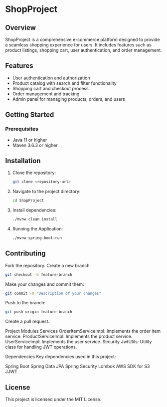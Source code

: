 # ShopProject

## Overview

ShopProject is a comprehensive e-commerce platform designed to provide a seamless shopping experience for users. It includes features such as product listings, shopping cart, user authentication, and order management.

## Features

- User authentication and authorization
- Product catalog with search and filter functionality
- Shopping cart and checkout process
- Order management and tracking
- Admin panel for managing products, orders, and users

## Getting Started

### Prerequisites

- Java 11 or higher
- Maven 3.6.3 or higher

## Installation

1. Clone the repository:

   ```bash
   git clone <repository-url>
   ```

2. Navigate to the project directory:

   ```bash
   cd ShopProject
   ```

3. Install dependencies:

   ```bash
   ./mvnw clean install
   ```

4. Running the Application:

   ```bash
   ./mvnw spring-boot:run
   ```

## Contributing

Fork the repository.
Create a new branch

```bash
git checkout -b feature-branch
```

Make your changes and commit them:

```bash
git commit -m "Description of your changes"
```

Push to the branch:

```bash
git push origin feature-branch
```

Create a pull request.

Project Modules
Services
OrderItemServiceImpl: Implements the order item service.
ProductServiceImpl: Implements the product service.
UserServiceImpl: Implements the user service.
Security
JwtUtils: Utility class for handling JWT operations.

Dependencies
Key dependencies used in this project:

Spring Boot
Spring Data JPA
Spring Security
Lombok
AWS SDK for S3
JJWT

## License

This project is licensed under the MIT License.
